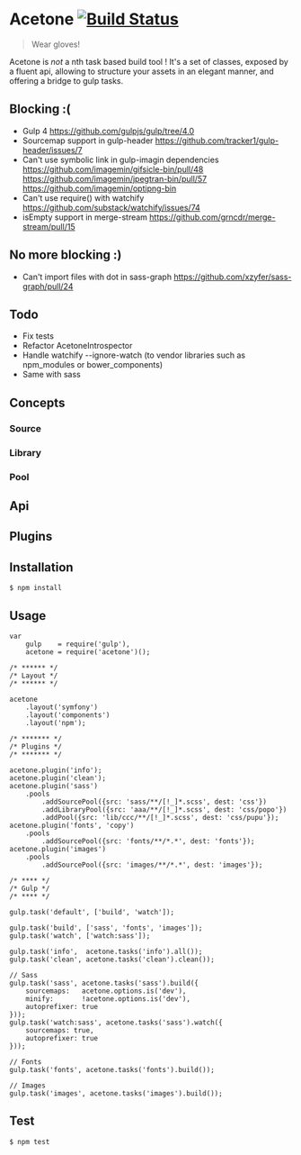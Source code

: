 # Acetone [![Build Status](https://travis-ci.org/Elao/acetone.svg?branch=master)](https://travis-ci.org/Elao/acetone)

> Wear gloves!

Acetone is *not* a nth task based build tool ! It's a set of classes, exposed by a fluent api, allowing to structure your assets in an elegant manner, and offering a bridge to gulp tasks.


## Blocking :(

* Gulp 4
  https://github.com/gulpjs/gulp/tree/4.0
* Sourcemap support in gulp-header
  https://github.com/tracker1/gulp-header/issues/7
* Can't use symbolic link in gulp-imagin dependencies
  https://github.com/imagemin/gifsicle-bin/pull/48
  https://github.com/imagemin/jpegtran-bin/pull/57
  https://github.com/imagemin/optipng-bin
* Can't use require() with watchify
  https://github.com/substack/watchify/issues/74
* isEmpty support in merge-stream
  https://github.com/grncdr/merge-stream/pull/15

## No more blocking :)

* Can't import files with dot in sass-graph
  https://github.com/xzyfer/sass-graph/pull/24

## Todo

* Fix tests
* Refactor AcetoneIntrospector
* Handle watchify --ignore-watch (to vendor libraries such as npm_modules or bower_components)
* Same with sass

## Concepts

### Source

### Library

### Pool

## Api

## Plugins

## Installation

    $ npm install

## Usage

    var
        gulp    = require('gulp'),
        acetone = require('acetone')();

    /* ****** */
    /* Layout */
    /* ****** */

    acetone
        .layout('symfony')
        .layout('components')
        .layout('npm');

    /* ******* */
    /* Plugins */
    /* ******* */

    acetone.plugin('info');
    acetone.plugin('clean');
    acetone.plugin('sass')
        .pools
            .addSourcePool({src: 'sass/**/[!_]*.scss', dest: 'css'})
            .addLibraryPool({src: 'aaa/**/[!_]*.scss', dest: 'css/popo'})
            .addPool({src: 'lib/ccc/**/[!_]*.scss', dest: 'css/pupu'});
    acetone.plugin('fonts', 'copy')
        .pools
            .addSourcePool({src: 'fonts/**/*.*', dest: 'fonts'});
    acetone.plugin('images')
        .pools
            .addSourcePool({src: 'images/**/*.*', dest: 'images'});

    /* **** */
    /* Gulp */
    /* **** */

    gulp.task('default', ['build', 'watch']);

    gulp.task('build', ['sass', 'fonts', 'images']);
    gulp.task('watch', ['watch:sass']);

    gulp.task('info',  acetone.tasks('info').all());
    gulp.task('clean', acetone.tasks('clean').clean());

    // Sass
    gulp.task('sass', acetone.tasks('sass').build({
        sourcemaps:   acetone.options.is('dev'),
        minify:       !acetone.options.is('dev'),
        autoprefixer: true
    }));
    gulp.task('watch:sass', acetone.tasks('sass').watch({
        sourcemaps: true,
        autoprefixer: true
    }));

    // Fonts
    gulp.task('fonts', acetone.tasks('fonts').build());

    // Images
    gulp.task('images', acetone.tasks('images').build());


## Test

    $ npm test
